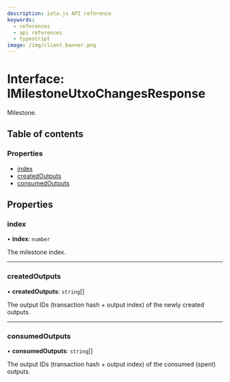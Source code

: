 ```yaml
---
description: iota.js API reference
keywords:
  - references
  - api references
  - typescript
image: /img/client_banner.png
---
```


# Interface: IMilestoneUtxoChangesResponse

Milestone.

## Table of contents

### Properties

- [index](IMilestoneUtxoChangesResponse.md#index)
- [createdOutputs](IMilestoneUtxoChangesResponse.md#createdoutputs)
- [consumedOutputs](IMilestoneUtxoChangesResponse.md#consumedoutputs)

## Properties

### index

• **index**: `number`

The milestone index.

---

### createdOutputs

• **createdOutputs**: `string`[]

The output IDs (transaction hash + output index) of the newly created outputs.

---

### consumedOutputs

• **consumedOutputs**: `string`[]

The output IDs (transaction hash + output index) of the consumed (spent) outputs.
